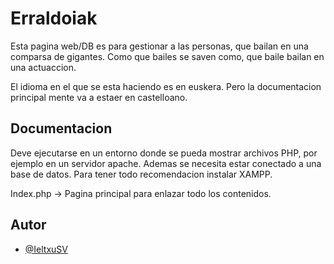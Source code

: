 # Erraldoiak

Esta pagina web/DB es para gestionar a las personas, que bailan en una comparsa de gigantes. Como que bailes se saven como, que baile bailan en una actuaccion. 

El idioma en el que se esta haciendo es en euskera. Pero la documentacion principal mente va a estaer en castelloano.

## Documentacion

Deve ejecutarse en un entorno donde se pueda mostrar archivos PHP, por ejemplo en un servidor apache. Ademas se necesita estar conectado a una base de datos. Para tener todo recomendacion instalar XAMPP.

Index.php -> Pagina principal para enlazar todo los contenidos. 



## Autor

- [@IeltxuSV](https://www.github.com/IeltxuSV)